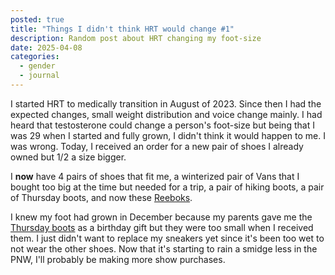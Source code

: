```yaml
---
posted: true
title: "Things I didn't think HRT would change #1"
description: Random post about HRT changing my foot-size
date: 2025-04-08
categories:
  - gender
  - journal
---
```


I started HRT to medically transition in August of 2023. Since then I had the expected changes, small weight distribution and voice change mainly. I had heard that testosterone could change a person's foot-size but being that I was 29 when I started and fully grown, I didn't think it would happen to me. I was wrong. Today, I received an order for a new pair of shoes I already owned but 1/2 a size bigger.

I **now** have 4 pairs of shoes that fit me, a winterized pair of Vans that I bought too big at the time but needed for a trip, a pair of hiking boots, a pair of Thursday boots, and now these [Reeboks](https://www.reebok.com/products/reebok-club-c-85-vintage-shoes-chalk-paperwhite-glen-green-103162).

I knew my foot had grown in December because my parents gave me the [Thursday boots](https://amzn.to/4iYKiBt) as a birthday gift but they were too small when I received them. I just didn't want to replace my sneakers yet since it's been too wet to not wear the other shoes. Now that it's starting to rain a smidge less in the PNW, I'll probably be making more show purchases.
